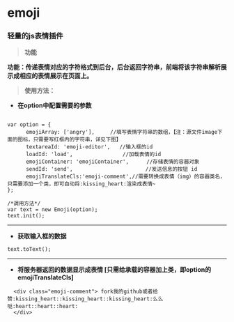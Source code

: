 # emoji
### 轻量的js表情插件


> **功能**

**功能：传递表情对应的字符格式到后台，后台返回字符串，前端将该字符串解析展示成相应的表情展示在页面上。**

> **使用方法：**

- **在option中配置需要的参数**

```

var option = {
      emojiArray: ['angry'],     //填写表情字符串的数组，【注：源文件image下面的图标，只需要写红框内的字符串，详见下图】 
      textareaId: 'emoji-editor',   //输入框的id 
      loadId: 'load',                //加载表情的id 
      emojiContainer: 'emojiContainer',    　//存储表情的容器对象 
      sendId: 'send',                   　　 //发送信息的按钮 id 
      emojiTranslateCls:'emoji-comment',//需要转换成表情（img）的容器类名，只需要添加一个类，即可自动将:kissing_heart:渲染成表情~ 
};

/*调用方法*/
var text = new Emoji(option);
text.init();

```
--- 
- **获取输入框的数据**
 
```
text.toText();   
```
---
- **将服务器返回的数据显示成表情 [只需给承载的容器加上类，即option的emojiTranslateCls]**
```
  <div class="emoji-comment"> fork我的github或者给赞:kissing_heart::kissing_heart::kissing_heart:么么哒:heart::heart::heart:
  </div>
  
```



